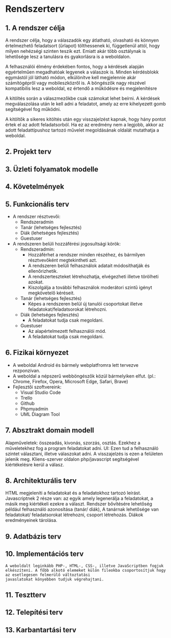 # Rendszerterv

## 1. A rendszer célja
A rendszer célja, hogy a válaszadók egy átlatható, olvasható és könnyen értelmezhető feladatsort (űrlapot) tölthessenek ki, függetlenül attól, hogy milyen nehézségi szinten teszik ezt. 
Emiatt akár több osztálynak is lehetősége lesz a tanulásra és gyakorlásra is a weboldalon.

A felhasználói élmény érdekében fontos, hogy a kérdések alapján egyértelműen megadhatóak legyenek a válaszok is. 
Minden kérdésblokk egymástól jól látható módon, elkülönítve kell megjelennie akár számítógépről vagy mobileszközről is. A böngészők nagy részével kompatibilis lesz a weboldal, ez értendő a működésre és megjelenítésre

A kitöltés során a válaszmezőkbe csak számokat lehet beírni. A kérdések megválaszolása után le kell adni a feladatot, amely az erre kihelyezett gomb segítségével fog működni.

A kitöltők a sikeres kitöltés után egy visszajelzést kapnak, hogy hány pontot értek el az adott feladatsorból. Ha ez az eredmény nem a legjobb, akkor az adott feladattípushoz tartozó művelet megoldásának oldalát mutathatja a weboldal.
## 2. Projekt terv

## 3. Üzleti folyamatok modelle

## 4. Követelmények

## 5. Funkcionális terv
* A rendszer résztvevői:
    * Rendszeradmin
    * Tanár (lehetséges fejlesztés)
    * Diák (lehetséges fejlesztés)
    * Guestuser
* A rendszeren belüli hozzáférési jogosultsági körök:
    * Rendszeradmin:
        * Hozzáférhet a rendszer minden részéhez, és bármilyen résztvevőként megtekintheti azt.
        * A rendszeren belüli felhasználok adatait módosíthatják és ellenőrizhetik.
        * A rendszerteszteket létrehozhatja, elvégezheti illetve törölheti azokat.
        * Kiszolgálja a további felhasználok moderátori szintű igényt megkövetelő kéréseit.
    * Tanár (lehetséges fejlesztés)
        * Képes a rendszeren belül új tanulói csoportokat illetve feladatokat/feladatsorokat létrehozni.
    * Diák (lehetséges fejlesztés)
        * A feladatokat tudja csak megoldani.
    * Guestuser
        * Az alapértelmezett felhasználói mód.
        * A feladatokat tudja csak megoldani.
## 6. Fizikai környezet
* A weboldal Android és bármely webplatfromra lett tervezve rezponzívan.
* A weboldal a népszerű webböngészők közül bármelyiken elfut. (pl.: Chrome, Firefox, Opera, Microsoft Edge, Safari, Brave)
* Fejlesztői szoftvereink:
    * Visual Studio Code
    * Trello
    * Github
    * Phpmyadmin
    * UML Diagram Tool
## 7. Absztrakt domain modell

Alapműveletek: összeadás, kivonás, szorzás, osztás. Ezekhez a műveletekhez fog a program feladatokat adni.
UI: Ezen tud a felhasználó szintet választani, illetve válaszokat adni. A visszajelzés is ezen a felületen jelenik meg.
Kliens-szerver oldalon php/javascript segítségével kiértékelésre kerül a válasz. 

## 8. Architekturális terv

HTML megjeleníti a feladatokat és a feladatokhoz tartozó leírást.
Javascriptnek 2 része van: az egyik amely legenerálja a feladatokat, a másik meg kiértékeli ezekre a választ.
Rendszer bővítésére lehetőség például felhasználó azonosítása (tanár/ diák), A tanárnak lehetősége van feladatokat/ feladatsorokat létrehozni, csoport létrehozás. Diákok eredményeinek tárolása.

## 9. Adatbázis terv

## 10. Implementációs terv
    A weboldalt leginkább PHP-, HTML-, CSS-, illetve JavaScriptben fogjuk elkészíteni. A főbb alkotó elemeket külön fileokba csoportosítjuk hogy az esetlegesen felmerülő változtatási
    javaslatokat könyebben tudjuk végrehajtani.

## 11. Tesztterv

## 12. Telepítési terv

## 13. Karbantartási terv

